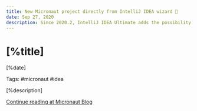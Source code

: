 ```yaml
---
title: New Micronaut project directly from IntelliJ IDEA wizard 🔗
date: Sep 27, 2020
description: Since 2020.2, IntelliJ IDEA Ultimate adds the possibility to create new Micronaut projects directly from the wizard.
---
```


# [%title]

[%date]

Tags: #micronaut #idea

[%description]

[Continue reading at Micronaut Blog](https://micronaut.io/blog/2020-07-30-intellij-idea-new-project-micronaut.html)